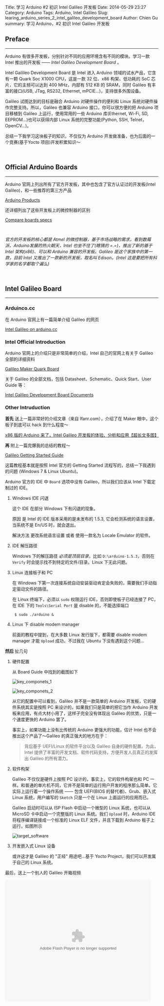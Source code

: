 Title: 学习 Arduino #2 初识 Intel Galileo 开发板
Date: 2014-05-29 23:27
Category: Arduino
Tags: Arduino, Intel Galileo 
Slug: learing_arduino_series_2_intel_galileo_development_board
Author: Chien Gu
summary: 学习 Arduino，#2 初识 Intel Galileo 开发板

## Preface
* * *

Arduino 有很多开发板，分别针对不同的应用环境含有不同的模块。学习一款 Intel 推出的开发板 —— *Intel Galileo Development Board* 。

Intel Gailileo Development Board 是 Intel 进入 Arduino 领域的试水产品，它含有一颗 Quark Soc X1000 CPU，这是一款 32 位、x86 构架、低功耗的 SoC 芯片，它的主频可以达到 400 MHz，内部有 512 KB 的 SRAM，同时 Galileo 有丰富的接口(USB, JTag, RS232, Ethernet, mPCIE...)，支持很多外围设备。

Galileo 试图达到的目标是融合 Arduino 对硬件操作的便利和 Linux 系统对硬件操作完整支持。所以，Galileo 也兼容 Arduino 接口，你可以很方便的把 Arduino 项目移植到 Galileo 上运行，使用常用的一些 Arduino 库(Ethernet, Wi-Fi, SD, EEPROM...)也可以获得内部 Linux 系统的完整功能(Python, SSH, Telnet， OpenCV...)。

总结一下我学习这块板子的知识，不仅仅为 Arduino 开发做准备，也为后面的一个竞赛(基于Yocto 项目)开发积累知识～

<br>

## Official Arduino Boards
* * *

Arduino 官网上列出所有了官方开发板，其中也包含了官方认证过的开发板(Intel Galileo)，和一些推荐的第三方产品

[Arduino Products][products]

还详细列出了这些开发板上的微控制器的区别

[Compare boards specs][compare]

[compare]: http://arduino.cc/en/Products.Compare
[products]: http://arduino.cc/en/Main/Products

<br>

*官方的开发板的核心都是 Atmel 的微控制器，基于市场战略的需求，看到数莓派、Arduino发展的热火朝天，Intel 也坐不住了(瞎猜的 =.=)，推出了新的基于 Intel 架构(x86)、可以和 Arduino 兼容的开发板。Galileo 是这个家族中的第一款，目前 Intel 又推出了一款新的开发板，取名叫 Edison。(Intel 这是要把所有科学家的名字都取个遍么)*

<br>

## Intel Galileo Board
* * *

### Arduinco.cc

在 Arduino 官网上有一篇简单介绍 Galileo 的网页

[Intel Galileo on arduino.cc][galileo on arduino.cc]

### Intel Official Introduction

Arduino 官网上的介绍只是非常简单的介绍，Intel 自己的官网上有关于 Galileo 全部的详细资料

[Galileo Maker Quark Board][galileo on intel]

关于 Galileo 的全部文档，包括 Datasheet、Schematic、Quick Start、User Guide 等：

[Intel Galileo Development Board Documents][galileo documents]

### Other Intruduction

**首先** 送上一篇非常好的介绍文章（来自 Ifanr.com），介绍了在 Maker 眼中，这个板子到底可以 hack 到什么程度～

[x86 版的 Arduino 来了，Intel Galileo 开发板的体验、分析和应用【超长文多图】][galileo on ifanr]

**再** 附上一篇完爆我的总结的教程～

[Galileo Getting Started Guide][Galileo Getting Started Guide]

这篇教程基本就是按照 Intel 官方的 Getting Started 流程写的，总结一下我遇到的问题 (Windows 7 & Linux Ubuntu)。

Arduino 官方的 IDE 中 `Board` 选项中没有 Galileo，所以我们应该从 Intel 下载定制过的 IDE。

1. Windows IDE 闪退

    这个 IDE 在部分 Windows 下有闪退的现象。
    
    原因 是 Intel 的 IDE 版本采用的是未发布的 1.5.3, 它会检测系统的语言设置，当系统不是 En/US 时，就会退出。
    
    解决方法 更改系统语言设置 或者 使用一款名为 Locale Emulator 的软件。
    
2. IDE 解压路径

    Windows 下的解压路径 *必须是顶层目录*，比如 `D:\arduino-1.5.3`，否则在 `Verify` 时会提示找不到特定的文件/目录。Linux 下无此问题。
    
3. Linux 连接板子和 PC

    在 Windows 下第一次连接系统自动安装驱动肯定会失败的，需要我们手动指定驱动文件的路径。
    
    在 Linux 终端下，必须以 `sudo` 权限运行 IDE，否则即使板子已经连接了 PC，在 IDE 下的 `Tools\Serial Port` 是 disable 的，不能选择端口
    
        $ sudo ./arduino &
        
4. Linux 下 disable modem manager

    前面的教程中提到，在大多数 Linux 发行版下，都需要 disable modem manager 才能 `Upload` 成功，不过我在 Ubuntu 下没有遇到这个问题...
    
**然后** 扯几句

1. 硬件配置

    从 Board Guide 中找到的截图如下
    
    ![key_componets_1](/images/learning-arduino-series-2-intel-galileo-development-board/key_components_1.png)

    ![key_componets_2](/images/learning-arduino-series-2-intel-galileo-development-board/key_components_2.png)

    从它的配置中可以看到，Galileo 并不是一款简单的 Arduino 开发板，它的硬件系统其实是按照 PC 来设计的，如果我们只是简单的把它当作 Arduino 开发板来应用，有点大材小用了，这样子完全没有体现出 Galileo 的优势，只是一个速度更快的 Arduino 罢了。
    
    事实上，如果功能上没有比传统的 Arduino 更强大的功能，估计 Intel 也不会推出这个产品了～Galileo 的真正强大的地方在于：

    > 背后基于 UEFI/Linux 的软件平台以及 Galileo 自身的硬件配置。为此，Intel 提供了丰富的开发文档、软件代码支持，方便开发人员真正的发挥出 Galileo 的所有潜力。
    
2. 软件构架

    Galileo 不仅仅是硬件上按照 PC 设计的，事实上，它的软件构架也和 PC 一样。和普通的单片机不同，它并不是简单的运行用户开发的程序那么简单。它实际上运行着一个操作系统 —— 包含 UEFI(BIOS 的替代者)、Grub、嵌入式 Linux 系统，用户编写的 `Sketch` 只是一个在 Linux 上面运行的应用而已。
    
    Galileo 启动时可以从 ISP Flash 中启动一个微型的 Linux 系统，也可以从 MicroSD 卡中启动一个完整版的 Linux 系统。我们 `Upload` 时，Arduino IDE 将程序编译链接成一个标准的 Linux ELF 文件，并且下载到 Arduino 板子上运行，如图所示
    
    ![target_software](/images/learning-arduino-series-2-intel-galileo-development-board/target_software.png)
    
3. 开发嵌入式 Linux 设备

    或许这才是 Galileo 的 "正经" 用途吧...基于 Yocto Project，我们可以开发属于自己的 Linux 系统。

最后，送上一个别人的 Galileo 开箱视频

<embed src="http://player.youku.com/player.php/sid/XNjQ0NTMzMjYw/v.swf" allowFullScreen="true" quality="high" width="480" height="400" align="middle" allowScriptAccess="always" type="application/x-shockwave-flash"></embed>

[galileo on arduino.cc]: http://arduino.cc/en/ArduinoCertified/IntelGalileo
[galileo on intel]: http://www.intel.cn/content/www/cn/zh/do-it-yourself/galileo-maker-quark-board.html
[galileo documents]: https://communities.intel.com/community/makers/documentation/galileodocuments
[Galileo Getting Started Guide]: https://learn.sparkfun.com/tutorials/galileo-getting-started-guide
[galileo on ifanr]: http://www.ifanr.com/388835

